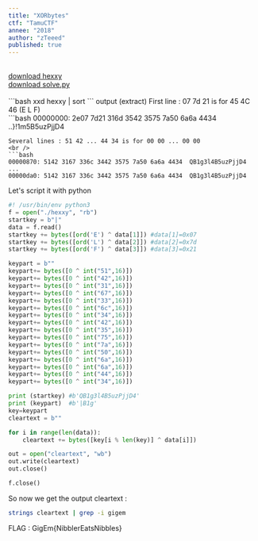 ```yaml
---
title: "XORbytes"
ctf: "TamuCTF"
annee: "2018"
author: "zTeeed"
published: true
---
```


<br />
<a href="/writeup-scripts/2017-2018/TamuCTF/XORbytes/hexxy">download hexxy</a>
<br />
<a href="/writeup-scripts/2017-2018/TamuCTF/XORbytes/solve.py">download solve.py</a>
<br />
<br />
```bash
xxd hexxy | sort
```
output (extract) First line : 07 7d 21 is for 45 4C 46 (E L F)
<br />
```bash
00000000: 2e07 7d21 316d 3542 3575 7a50 6a6a 4434  ..}!1m5B5uzPjjD4

</code></pre>
```
Several lines : 51 42 ... 44 34 is for 00 00 ... 00 00
<br />
```bash
00000870: 5142 3167 336c 3442 3575 7a50 6a6a 4434  QB1g3l4B5uzPjjD4
...
00000da0: 5142 3167 336c 3442 3575 7a50 6a6a 4434  QB1g3l4B5uzPjjD4
```

Let's script it with python
<br />
```python
#! /usr/bin/env python3
f = open("./hexxy", "rb")
startkey = b"|"
data = f.read()
startkey += bytes([ord('E') ^ data[1]]) #data[1]=0x07
startkey += bytes([ord('L') ^ data[2]]) #data[2]=0x7d
startkey += bytes([ord('F') ^ data[3]]) #data[3]=0x21

keypart = b""
keypart+= bytes([0 ^ int("51",16)])
keypart+= bytes([0 ^ int("42",16)])
keypart+= bytes([0 ^ int("31",16)])
keypart+= bytes([0 ^ int("67",16)])
keypart+= bytes([0 ^ int("33",16)])
keypart+= bytes([0 ^ int("6c",16)])
keypart+= bytes([0 ^ int("34",16)])
keypart+= bytes([0 ^ int("42",16)])
keypart+= bytes([0 ^ int("35",16)])
keypart+= bytes([0 ^ int("75",16)])
keypart+= bytes([0 ^ int("7a",16)])
keypart+= bytes([0 ^ int("50",16)])
keypart+= bytes([0 ^ int("6a",16)])
keypart+= bytes([0 ^ int("6a",16)])
keypart+= bytes([0 ^ int("44",16)])
keypart+= bytes([0 ^ int("34",16)])

print (startkey) #b'QB1g3l4B5uzPjjD4'
print (keypart)  #b'|B1g'
key=keypart
cleartext = b""

for i in range(len(data)):
    cleartext += bytes([key[i % len(key)] ^ data[i]])

out = open("cleartext", "wb")
out.write(cleartext)
out.close()

f.close()
```
So now we get the output cleartext :
<br />
```bash
strings cleartext | grep -i gigem
```

FLAG : GigEm{NibblerEatsNibbles}
<br />
